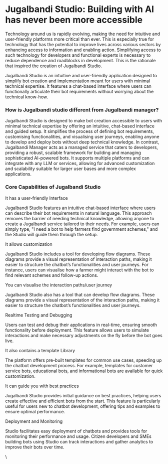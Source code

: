 # Jugalbandi Studio: Building with AI has never been more accessible

Technology around us is rapidly evolving, making the need for intuitive and user-friendly platforms more critical than ever. This is especially true for technology that has the potential to improve lives across various sectors by enhancing access to information and enabling action. Simplifying access to such technology for developers and functional experts is necessary to reduce dependence and roadblocks in development. This is the rationale that inspired the creation of Jugalbandi Studio.

Jugalbandi Studio is an intuitive and user-friendly application designed to simplify bot creation and implementation meant for users with minimal technical expertise. It features a chat-based interface where users can functionally articulate their bot requirements without worrying about the technical know-how.&#x20;

### How is Jugalbandi studio different from Jugalbandi manager?

Jugalbandi Studio is designed to make bot creation accessible to users with minimal technical expertise by offering an intuitive, chat-based interface and guided setup. It simplifies the process of defining bot requirements, customising functionalities, and visualising user journeys, enabling anyone to develop and deploy bots without deep technical knowledge. In contrast, Jugalbandi Manager acts as a managed service that caters to developers, providing a robust, scalable framework for building and managing sophisticated AI-powered bots. It supports multiple platforms and can integrate with any LLM or services, allowing for advanced customization and scalability suitable for larger user bases and more complex applications.

### Core Capabilities of Jugalbandi Studio

It has a user-friendly Interface

Jugalbandi Studio features an intuitive chat-based interface where users can describe their bot requirements in natural language. This approach removes the barrier of needing technical knowledge, allowing anyone to create a Jugalbandi service tailored to their needs. For example, users can simply type, "I need a bot to help farmers find government schemes," and the Studio will guide them through the setup.

It allows customization

Jugalbandi Studio includes a tool for developing flow diagrams. These diagrams provide a visual representation of interaction paths, making it easier to structure the chatbot’s functionalities and user journeys. For instance, users can visualise how a farmer might interact with the bot to find relevant schemes and follow-up actions.

You can visualise the interaction paths/user journey

Jugalbandi Studio also has a tool that can develop flow diagrams. These diagrams provide a visual representation of the interaction paths, making it easier to structure the chatbot’s functionalities and user journeys.

Realtime Testing and Debugging

Users can test and debug their applications in real-time, ensuring smooth functionality before deployment. This feature allows users to simulate interactions and make necessary adjustments on the fly before the bot goes live.&#x20;

It also contains a template Library

The platform offers pre-built templates for common use cases, speeding up the chatbot development process. For example, templates for customer service bots, educational bots, and informational bots are available for quick customization.

It can guide you with best practices

Jugalbandi Studio provides initial guidance on best practices, helping users create effective and efficient bots from the start. This feature is particularly useful for users new to chatbot development, offering tips and examples to ensure optimal performance.

Deployment and Monitoring

Studio facilitates easy deployment of chatbots and provides tools for monitoring their performance and usage. Citizen developers and SMEs building bots using Studio can track interactions and gather analytics to improve their bots over time.

\
